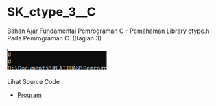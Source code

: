 # SK_ctype_3__C
Bahan Ajar Fundamental Pemrograman C - Pemahaman Library ctype.h Pada Pemrograman C. (Bagian 3)<br><br>
<img src="https://github.com/RizkyKhapidsyah/SK_ctype_3__C/blob/master/Result/001.PNG"><br><br>
Lihat Source Code : <br>
- <a href="https://github.com/RizkyKhapidsyah/SK_ctype_3__C/blob/master/Source.c">Program</a>
